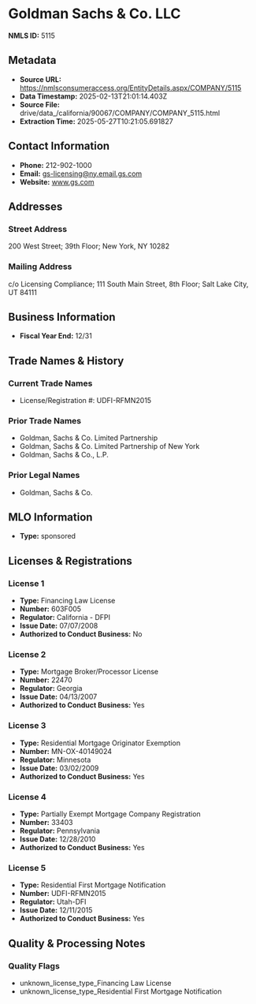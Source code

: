 # Goldman Sachs & Co. LLC

**NMLS ID:** 5115

## Metadata
- **Source URL:** https://nmlsconsumeraccess.org/EntityDetails.aspx/COMPANY/5115
- **Data Timestamp:** 2025-02-13T21:01:14.403Z
- **Source File:** drive/data_/california/90067/COMPANY/COMPANY_5115.html
- **Extraction Time:** 2025-05-27T10:21:05.691827

## Contact Information
- **Phone:** 212-902-1000
- **Email:** gs-licensing@ny.email.gs.com
- **Website:** www.gs.com

## Addresses
### Street Address
200 West Street; 39th Floor; New York, NY 10282

### Mailing Address
c/o Licensing Compliance; 111 South Main Street, 8th Floor; Salt Lake City, UT 84111

## Business Information
- **Fiscal Year End:** 12/31

## Trade Names & History
### Current Trade Names
- License/Registration #: UDFI-RFMN2015

### Prior Trade Names
- Goldman, Sachs & Co. Limited Partnership
- Goldman, Sachs & Co. Limited Partnership of New York
- Goldman, Sachs & Co., L.P.

### Prior Legal Names
- Goldman, Sachs & Co.

## MLO Information
- **Type:** sponsored

## Licenses & Registrations

### License 1
- **Type:** Financing Law License
- **Number:** 603F005
- **Regulator:** California - DFPI
- **Issue Date:** 07/07/2008
- **Authorized to Conduct Business:** No

### License 2
- **Type:** Mortgage Broker/Processor License
- **Number:** 22470
- **Regulator:** Georgia
- **Issue Date:** 04/13/2007
- **Authorized to Conduct Business:** Yes

### License 3
- **Type:** Residential Mortgage Originator Exemption
- **Number:** MN-OX-40149024
- **Regulator:** Minnesota
- **Issue Date:** 03/02/2009
- **Authorized to Conduct Business:** Yes

### License 4
- **Type:** Partially Exempt Mortgage Company Registration
- **Number:** 33403
- **Regulator:** Pennsylvania
- **Issue Date:** 12/28/2010
- **Authorized to Conduct Business:** Yes

### License 5
- **Type:** Residential First Mortgage Notification
- **Number:** UDFI-RFMN2015
- **Regulator:** Utah-DFI
- **Issue Date:** 12/11/2015
- **Authorized to Conduct Business:** Yes

## Quality & Processing Notes
### Quality Flags
- unknown_license_type_Financing Law License
- unknown_license_type_Residential First Mortgage Notification
